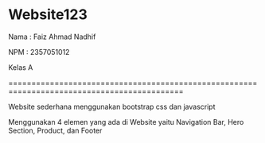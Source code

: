 # Website123

Nama : Faiz Ahmad Nadhif

NPM : 2357051012

Kelas A

============================================================================================

Website sederhana menggunakan bootstrap css dan javascript

Menggunakan 4 elemen yang ada di Website yaitu Navigation Bar, Hero Section, Product, dan Footer
